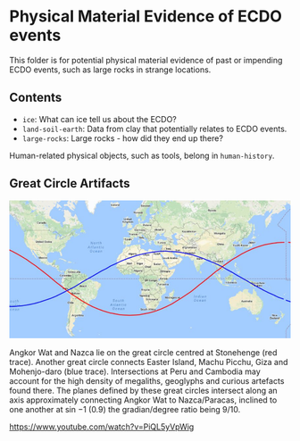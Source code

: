 # Physical Material Evidence of ECDO events

This folder is for potential physical material evidence of past or impending ECDO events, such as large rocks in strange locations.

## Contents

- `ice`: What can ice tell us about the ECDO?
- `land-soil-earth`: Data from clay that potentially relates to ECDO events.
- `large-rocks`: Large rocks - how did they end up there?

Human-related physical objects, such as tools, belong in `human-history`.

## Great Circle Artifacts

![great circle artifacts](img/great-circle-artifacts.jpg "great circle artifacts")

Angkor Wat and Nazca lie on the great circle centred at Stonehenge (red trace). Another great circle connects Easter Island, Machu Picchu, Giza and Mohenjo-daro (blue trace). Intersections at Peru and Cambodia may account for the high density of megaliths, geoglyphs and curious artefacts found there. The planes defined by these great circles intersect along an axis approximately connecting Angkor Wat to Nazca/Paracas, inclined to one another at sin −1 (0.9) the gradian/degree ratio being 9/10.

https://www.youtube.com/watch?v=PiQL5yVpWig